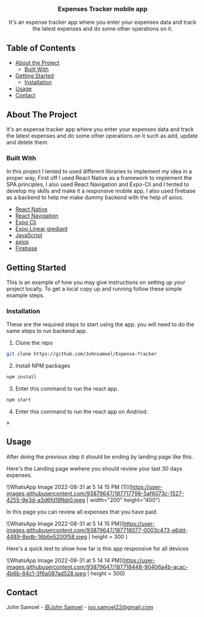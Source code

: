 <!-- PROJECT LOGO -->
<br />
<p align="center">

  <h3 align="center">Expenses Tracker mobile app</h3>

  <p align="center">
    It's an expense tracker app where you enter your expenses data and track the latest expenses and do some other operations on it.
  </p>
</p>

<!-- TABLE OF CONTENTS -->

## Table of Contents

- [About the Project](#about-the-project)
  - [Built With](#built-with)
- [Getting Started](#getting-started)
  - [Installation](#installation)
- [Usage](#usage)
- [Contact](#contact)

<!-- ABOUT THE PROJECT -->

## About The Project

It's an expense tracker app where you enter your expenses data and track the latest expenses and do some other operations on it such as add, update and delete them.

### Built With

In this project I tented to used different libraries to implement my idea in a proper way, First off I used React Native as a framework to implement the SPA principles, I also used React Navigation and Expo-Cli and I tented to develop my skills and make it a responsive mobile app, I also used firebase as a backend to help me make dummy backend with the help of axios.


- [React Native](https://reactnative.dev/)
- [React Navigation](https://reactnavigation.org/)
- [Expo Cli](https://docs.expo.dev/workflow/expo-cli/)
- [Expo Linear grediant](https://docs.expo.dev/versions/latest/sdk/linear-gradient/)
- [JavaScript](https://developer.mozilla.org/en-US/docs/Web/JavaScript/)
- [axios](https://www.npmjs.com/package/axios)
- [Firebase](https://firebase.google.com/)

<!-- GETTING STARTED -->

## Getting Started

This is an example of how you may give instructions on setting up your project locally.
To get a local copy up and running follow these simple example steps.

### Installation

These are the required steps to start using the app.
you will need to do the same steps to run backend app.

1. Clone the repo

```sh
git clone https://github.com/Johnsamoel/Expense-Tracker
```

2. Install NPM packages

```sh
npm install
```

3. Enter this command to run the react app.

```sh
npm start
```
4. Enter this command to run the react app on Andriod.

```sh
a
```

<!-- USAGE EXAMPLES -->

## Usage

After doing the previous step it should be ending by landing page like this.

Here's the Landing page wwhere you should review your last 30 days expenses.

![WhatsApp Image 2022-08-31 at 5 14 15 PM (1)](https://user-images.githubusercontent.com/93879647/187717798-5af6073c-1527-4255-9e3d-a3d6fd19fbb0.jpeg | width="200" height="400")

In this page you can review all expenses that you have paid.

![WhatsApp Image 2022-08-31 at 5 14 15 PM](https://user-images.githubusercontent.com/93879647/187718077-0003c473-a6dd-4489-8edb-16b6e5200f58.jpeg | height = 300 )


Here's a quick test to show how far is this app responsive for all devices

![WhatsApp Image 2022-08-31 at 5 14 14 PM](https://user-images.githubusercontent.com/93879647/187718448-90406a4b-acac-4b6b-84c1-3f6a087ad528.jpeg | height = 300)


<!-- CONTACT -->

## Contact

John Samoel - [@John Samoel](https://www.linkedin.com/in/johnsamoel) - joo.samoel22@gmail.com
